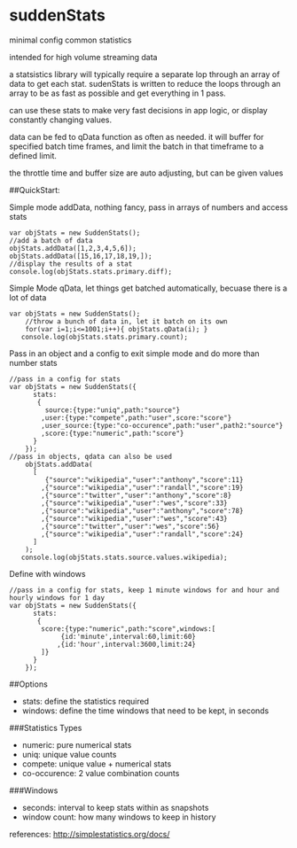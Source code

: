 # suddenStats
minimal config common statistics

intended for high volume streaming data

a statsistics library will typically require a separate lop through an array of data to get each stat. sudenStats is written to reduce the loops through an array to be as fast as possible and get everything in 1 pass. 

can use these stats to make very fast decisions in app logic, or display constantly changing values.

data can be fed to qData function as often as needed. it will buffer for specified batch time frames, and limit the batch in that timeframe to a defined limit.

the throttle time and buffer size are auto adjusting, but can be given values


##QuickStart:

Simple mode addData, nothing fancy, pass in arrays of numbers and access stats
```
var objStats = new SuddenStats();
//add a batch of data
objStats.addData([1,2,3,4,5,6]); 
objStats.addData([15,16,17,18,19,]);
//display the results of a stat
console.log(objStats.stats.primary.diff);
```

Simple Mode qData, let things get batched automatically, becuase there is a lot of data
```
var objStats = new SuddenStats();
	//throw a bunch of data in, let it batch on its own
    for(var i=1;i<=1001;i++){ objStats.qData(i); }
   console.log(objStats.stats.primary.count);
```

Pass in an object and a config to exit simple mode and do more than number stats
```
//pass in a config for stats
var objStats = new SuddenStats({
      stats:
       {
         source:{type:"uniq",path:"source"}
        ,user:{type:"compete",path:"user",score:"score"}
        ,user_source:{type:"co-occurence",path:"user",path2:"source"}
        ,score:{type:"numeric",path:"score"}
      }
    });
//pass in objects, qdata can also be used
    objStats.addData(
      [
         {"source":"wikipedia","user":"anthony","score":11}
        ,{"source":"wikipedia","user":"randall","score":19}
        ,{"source":"twitter","user":"anthony","score":8}
        ,{"source":"wikipedia","user":"wes","score":33}
        ,{"source":"wikipedia","user":"anthony","score":78}
        ,{"source":"wikipedia","user":"wes","score":43}
        ,{"source":"twitter","user":"wes","score":56}
        ,{"source":"wikipedia","user":"randall","score":24}
      ]
    ); 
   console.log(objStats.stats.source.values.wikipedia);
```

Define with windows
```
//pass in a config for stats, keep 1 minute windows for and hour and hourly windows for 1 day
var objStats = new SuddenStats({
      stats:
       {
        score:{type:"numeric",path:"score",windows:[
			 {id:'minute',interval:60,limit:60}
        	,{id:'hour',interval:3600,limit:24}
        ]}
      }
    });
```

##Options
- stats: define the statistics required
- windows: define the time windows that need to be kept, in seconds

###Statistics Types
- numeric: pure numerical stats
- uniq: unique value counts
- compete: unique value + numerical stats
- co-occurence: 2 value combination counts

###Windows
- seconds: interval to keep stats within as snapshots
- window count: how many windows to keep in history


references:
http://simplestatistics.org/docs/